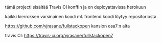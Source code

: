 tämä projecti sisältää Travis CI konffin ja on deployattavissa herokuun

kaikki kierroksen varsinainen koodi ml. frontend koodi löytyy repositoriosta

https://github.com/vjrasane/fullstackopen kansion osa7:n alta

travis CI: https://travis-ci.org/vjrasane/fullstackopen7
